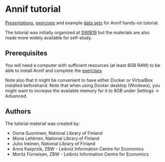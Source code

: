# Annif tutorial

[Presentations](presentations), [exercises](exercises) and example [data
sets](data-sets) for Annif hands-on tutorial.

The tutorial was initially organized at
[SWIB19](http://swib.org/swib19/programme.html) but the materials are also
made more widely available for self-study.

## Prerequisites

You will need a computer with sufficient resources (at least 8GB RAM) to be
able to install Annif and complete the [exercises](exercises).

Note also that it might be convenient to have either Docker or VirtualBox
installed beforehand.  Note that when using Docker desktop (Windows), you
might want to increase the available memory for it to 8GB under Settings ->
Advanced.

## Authors

The tutorial material was created by:

* Osma Suominen, National Library of Finland
* Mona Lehtinen, National Library of Finland
* Juho Inkinen, National Library of Finland
* Anna Kasprzik, ZBW - Leibniz Information Centre for Economics
* Moritz Fürneisen, ZBW - Leibniz Information Centre for Economics
